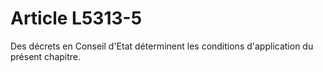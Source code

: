 # Article L5313-5

Des décrets en Conseil d'Etat déterminent les conditions d'application du présent chapitre.